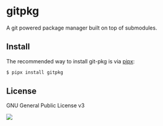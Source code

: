 # gitpkg

A git powered package manager built on top of submodules.

## Install

The recommended way to install git-pkg is via [pipx](https://pypa.github.io/pipx/):

```bash
$ pipx install gitpkg
```

## License

GNU General Public License v3

![](https://www.gnu.org/graphics/gplv3-127x51.png)
